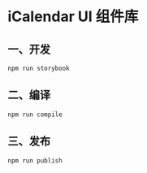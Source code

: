 # iCalendar UI 组件库

## 一、开发

```shell
npm run storybook
```

## 二、编译

```shell
npm run compile
```

## 三、发布

```shell
npm run publish
```
